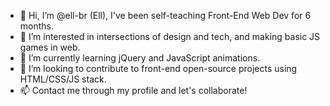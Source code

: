 - 👋 Hi, I’m @ell-br (Ell), I've been self-teaching Front-End Web Dev for 6 months.
- 👀 I’m interested in intersections of design and tech, and making basic JS games in web.
- 🌱 I’m currently learning jQuery and JavaScript animations.
- 💞️ I’m looking to contribute to front-end open-source projects using HTML/CSS/JS stack.
- 📫 Contact me through my profile and let's collaborate! 

<!---
ell-br/ell-br is a ✨ special ✨ repository because its `README.md` (this file) appears on your GitHub profile.
You can click the Preview link to take a look at your changes.
--->
